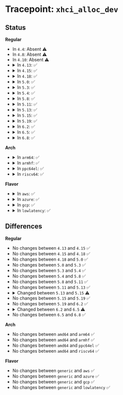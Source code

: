 # Tracepoint: <code>xhci_alloc_dev</code>

## Status
<b>Regular</b>
<ul>
<li>
In <code>4.4</code>: Absent ⚠️
</li>
<li>
In <code>4.8</code>: Absent ⚠️
</li>
<li>
In <code>4.10</code>: Absent ⚠️
</li>
<li>
<details>
<summary>In <code>4.13</code>: ✅</summary>

Event:

```c
struct trace_event_raw_xhci_log_slot_ctx {
    struct trace_entry ent;
    u32 info;
    u32 info2;
    u32 tt_info;
    u32 state;
    char __data[0];
};
```
Function:

```c
void trace_event_raw_event_xhci_log_slot_ctx(void *__data, struct xhci_slot_ctx *ctx);
```
</details>
</li>
<li>
<details>
<summary>In <code>4.15</code>: ✅</summary>

Event:

```c
struct trace_event_raw_xhci_log_slot_ctx {
    struct trace_entry ent;
    u32 info;
    u32 info2;
    u32 tt_info;
    u32 state;
    char __data[0];
};
```
Function:

```c
void trace_event_raw_event_xhci_log_slot_ctx(void *__data, struct xhci_slot_ctx *ctx);
```
</details>
</li>
<li>
<details>
<summary>In <code>4.18</code>: ✅</summary>

Event:

```c
struct trace_event_raw_xhci_log_slot_ctx {
    struct trace_entry ent;
    u32 info;
    u32 info2;
    u32 tt_info;
    u32 state;
    char __data[0];
};
```
Function:

```c
void trace_event_raw_event_xhci_log_slot_ctx(void *__data, struct xhci_slot_ctx *ctx);
```
</details>
</li>
<li>
<details>
<summary>In <code>5.0</code>: ✅</summary>

Event:

```c
struct trace_event_raw_xhci_log_slot_ctx {
    struct trace_entry ent;
    u32 info;
    u32 info2;
    u32 tt_info;
    u32 state;
    char __data[0];
};
```
Function:

```c
void trace_event_raw_event_xhci_log_slot_ctx(void *__data, struct xhci_slot_ctx *ctx);
```
</details>
</li>
<li>
<details>
<summary>In <code>5.3</code>: ✅</summary>

Event:

```c
struct trace_event_raw_xhci_log_slot_ctx {
    struct trace_entry ent;
    u32 info;
    u32 info2;
    u32 tt_info;
    u32 state;
    char __data[0];
};
```
Function:

```c
void trace_event_raw_event_xhci_log_slot_ctx(void *__data, struct xhci_slot_ctx *ctx);
```
</details>
</li>
<li>
<details>
<summary>In <code>5.4</code>: ✅</summary>

Event:

```c
struct trace_event_raw_xhci_log_slot_ctx {
    struct trace_entry ent;
    u32 info;
    u32 info2;
    u32 tt_info;
    u32 state;
    char __data[0];
};
```
Function:

```c
void trace_event_raw_event_xhci_log_slot_ctx(void *__data, struct xhci_slot_ctx *ctx);
```
</details>
</li>
<li>
<details>
<summary>In <code>5.8</code>: ✅</summary>

Event:

```c
struct trace_event_raw_xhci_log_slot_ctx {
    struct trace_entry ent;
    u32 info;
    u32 info2;
    u32 tt_info;
    u32 state;
    char __data[0];
};
```
Function:

```c
void trace_event_raw_event_xhci_log_slot_ctx(void *__data, struct xhci_slot_ctx *ctx);
```
</details>
</li>
<li>
<details>
<summary>In <code>5.11</code>: ✅</summary>

Event:

```c
struct trace_event_raw_xhci_log_slot_ctx {
    struct trace_entry ent;
    u32 info;
    u32 info2;
    u32 tt_info;
    u32 state;
    char __data[0];
};
```
Function:

```c
void trace_event_raw_event_xhci_log_slot_ctx(void *__data, struct xhci_slot_ctx *ctx);
```
</details>
</li>
<li>
<details>
<summary>In <code>5.13</code>: ✅</summary>

Event:

```c
struct trace_event_raw_xhci_log_slot_ctx {
    struct trace_entry ent;
    u32 info;
    u32 info2;
    u32 tt_info;
    u32 state;
    char __data[0];
};
```
Function:

```c
void trace_event_raw_event_xhci_log_slot_ctx(void *__data, struct xhci_slot_ctx *ctx);
```
</details>
</li>
<li>
<details>
<summary>In <code>5.15</code>: ✅</summary>

Event:

```c
struct trace_event_raw_xhci_log_slot_ctx {
    struct trace_entry ent;
    u32 info;
    u32 info2;
    u32 tt_info;
    u32 state;
    u32 __data_loc_str;
    char __data[0];
};
```
Function:

```c
void trace_event_raw_event_xhci_log_slot_ctx(void *__data, struct xhci_slot_ctx *ctx);
```
</details>
</li>
<li>
<details>
<summary>In <code>5.19</code>: ✅</summary>

Event:

```c
struct trace_event_raw_xhci_log_slot_ctx {
    struct trace_entry ent;
    u32 info;
    u32 info2;
    u32 tt_info;
    u32 state;
    u32 __data_loc_str;
    char __data[0];
};
```
Function:

```c
void trace_event_raw_event_xhci_log_slot_ctx(void *__data, struct xhci_slot_ctx *ctx);
```
</details>
</li>
<li>
<details>
<summary>In <code>6.2</code>: ✅</summary>

Event:

```c
struct trace_event_raw_xhci_log_slot_ctx {
    struct trace_entry ent;
    u32 info;
    u32 info2;
    u32 tt_info;
    u32 state;
    u32 __data_loc_str;
    char __data[0];
};
```
Function:

```c
void trace_event_raw_event_xhci_log_slot_ctx(void *__data, struct xhci_slot_ctx *ctx);
```
</details>
</li>
<li>
<details>
<summary>In <code>6.5</code>: ✅</summary>

Event:

```c
struct trace_event_raw_xhci_log_slot_ctx {
    struct trace_entry ent;
    u32 info;
    u32 info2;
    u32 tt_info;
    u32 state;
    char __data[0];
};
```
Function:

```c
void trace_event_raw_event_xhci_log_slot_ctx(void *__data, struct xhci_slot_ctx *ctx);
```
</details>
</li>
<li>
<details>
<summary>In <code>6.8</code>: ✅</summary>

Event:

```c
struct trace_event_raw_xhci_log_slot_ctx {
    struct trace_entry ent;
    u32 info;
    u32 info2;
    u32 tt_info;
    u32 state;
    char __data[0];
};
```
Function:

```c
void trace_event_raw_event_xhci_log_slot_ctx(void *__data, struct xhci_slot_ctx *ctx);
```
</details>
</li>
</ul>
<b>Arch</b>
<ul>
<li>
<details>
<summary>In <code>arm64</code>: ✅</summary>

Event:

```c
struct trace_event_raw_xhci_log_slot_ctx {
    struct trace_entry ent;
    u32 info;
    u32 info2;
    u32 tt_info;
    u32 state;
    char __data[0];
};
```
Function:

```c
void trace_event_raw_event_xhci_log_slot_ctx(void *__data, struct xhci_slot_ctx *ctx);
```
</details>
</li>
<li>
<details>
<summary>In <code>armhf</code>: ✅</summary>

Event:

```c
struct trace_event_raw_xhci_log_slot_ctx {
    struct trace_entry ent;
    u32 info;
    u32 info2;
    u32 tt_info;
    u32 state;
    char __data[0];
};
```
Function:

```c
void trace_event_raw_event_xhci_log_slot_ctx(void *__data, struct xhci_slot_ctx *ctx);
```
</details>
</li>
<li>
<details>
<summary>In <code>ppc64el</code>: ✅</summary>

Event:

```c
struct trace_event_raw_xhci_log_slot_ctx {
    struct trace_entry ent;
    u32 info;
    u32 info2;
    u32 tt_info;
    u32 state;
    char __data[0];
};
```
Function:

```c
void trace_event_raw_event_xhci_log_slot_ctx(void *__data, struct xhci_slot_ctx *ctx);
```
</details>
</li>
<li>
<details>
<summary>In <code>riscv64</code>: ✅</summary>

Event:

```c
struct trace_event_raw_xhci_log_slot_ctx {
    struct trace_entry ent;
    u32 info;
    u32 info2;
    u32 tt_info;
    u32 state;
    char __data[0];
};
```
Function:

```c
void trace_event_raw_event_xhci_log_slot_ctx(void *__data, struct xhci_slot_ctx *ctx);
```
</details>
</li>
</ul>
<b>Flavor</b>
<ul>
<li>
<details>
<summary>In <code>aws</code>: ✅</summary>

Event:

```c
struct trace_event_raw_xhci_log_slot_ctx {
    struct trace_entry ent;
    u32 info;
    u32 info2;
    u32 tt_info;
    u32 state;
    char __data[0];
};
```
Function:

```c
void trace_event_raw_event_xhci_log_slot_ctx(void *__data, struct xhci_slot_ctx *ctx);
```
</details>
</li>
<li>
<details>
<summary>In <code>azure</code>: ✅</summary>

Event:

```c
struct trace_event_raw_xhci_log_slot_ctx {
    struct trace_entry ent;
    u32 info;
    u32 info2;
    u32 tt_info;
    u32 state;
    char __data[0];
};
```
Function:

```c
void trace_event_raw_event_xhci_log_slot_ctx(void *__data, struct xhci_slot_ctx *ctx);
```
</details>
</li>
<li>
<details>
<summary>In <code>gcp</code>: ✅</summary>

Event:

```c
struct trace_event_raw_xhci_log_slot_ctx {
    struct trace_entry ent;
    u32 info;
    u32 info2;
    u32 tt_info;
    u32 state;
    char __data[0];
};
```
Function:

```c
void trace_event_raw_event_xhci_log_slot_ctx(void *__data, struct xhci_slot_ctx *ctx);
```
</details>
</li>
<li>
<details>
<summary>In <code>lowlatency</code>: ✅</summary>

Event:

```c
struct trace_event_raw_xhci_log_slot_ctx {
    struct trace_entry ent;
    u32 info;
    u32 info2;
    u32 tt_info;
    u32 state;
    char __data[0];
};
```
Function:

```c
void trace_event_raw_event_xhci_log_slot_ctx(void *__data, struct xhci_slot_ctx *ctx);
```
</details>
</li>
</ul>

## Differences
<b>Regular</b>
<ul>
<li>
No changes between <code>4.13</code> and <code>4.15</code> ✅
</li>
<li>
No changes between <code>4.15</code> and <code>4.18</code> ✅
</li>
<li>
No changes between <code>4.18</code> and <code>5.0</code> ✅
</li>
<li>
No changes between <code>5.0</code> and <code>5.3</code> ✅
</li>
<li>
No changes between <code>5.3</code> and <code>5.4</code> ✅
</li>
<li>
No changes between <code>5.4</code> and <code>5.8</code> ✅
</li>
<li>
No changes between <code>5.8</code> and <code>5.11</code> ✅
</li>
<li>
No changes between <code>5.11</code> and <code>5.13</code> ✅
</li>
<li>
<details>
<summary>Changed between <code>5.13</code> and <code>5.15</code> ⚠️</summary>
<ul>
<li>
<b>Event changed. </b>
</li>
<li>
<b>Field added. </b>
<code>u32 __data_loc_str</code>
</li>
</ul>
</details>
</li>
<li>
No changes between <code>5.15</code> and <code>5.19</code> ✅
</li>
<li>
No changes between <code>5.19</code> and <code>6.2</code> ✅
</li>
<li>
<details>
<summary>Changed between <code>6.2</code> and <code>6.5</code> ⚠️</summary>
<ul>
<li>
<b>Event changed. </b>
</li>
<li>
<b>Field removed. </b>
<code>u32 __data_loc_str</code>
</li>
</ul>
</details>
</li>
<li>
No changes between <code>6.5</code> and <code>6.8</code> ✅
</li>
</ul>
<b>Arch</b>
<ul>
<li>
No changes between <code>amd64</code> and <code>arm64</code> ✅
</li>
<li>
No changes between <code>amd64</code> and <code>armhf</code> ✅
</li>
<li>
No changes between <code>amd64</code> and <code>ppc64el</code> ✅
</li>
<li>
No changes between <code>amd64</code> and <code>riscv64</code> ✅
</li>
</ul>
<b>Flavor</b>
<ul>
<li>
No changes between <code>generic</code> and <code>aws</code> ✅
</li>
<li>
No changes between <code>generic</code> and <code>azure</code> ✅
</li>
<li>
No changes between <code>generic</code> and <code>gcp</code> ✅
</li>
<li>
No changes between <code>generic</code> and <code>lowlatency</code> ✅
</li>
</ul>
